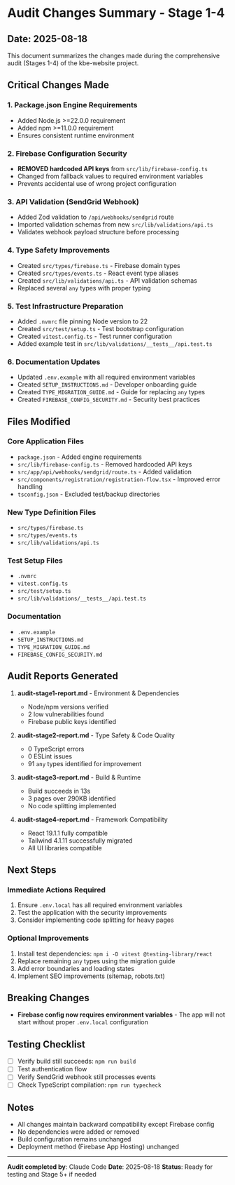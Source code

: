 # Audit Changes Summary - Stage 1-4

## Date: 2025-08-18

This document summarizes the changes made during the comprehensive audit (Stages 1-4) of the kbe-website project.

## Critical Changes Made

### 1. Package.json Engine Requirements

- Added Node.js >=22.0.0 requirement
- Added npm >=11.0.0 requirement
- Ensures consistent runtime environment

### 2. Firebase Configuration Security

- **REMOVED hardcoded API keys** from `src/lib/firebase-config.ts`
- Changed from fallback values to required environment variables
- Prevents accidental use of wrong project configuration

### 3. API Validation (SendGrid Webhook)

- Added Zod validation to `/api/webhooks/sendgrid` route
- Imported validation schemas from new `src/lib/validations/api.ts`
- Validates webhook payload structure before processing

### 4. Type Safety Improvements

- Created `src/types/firebase.ts` - Firebase domain types
- Created `src/types/events.ts` - React event type aliases
- Created `src/lib/validations/api.ts` - API validation schemas
- Replaced several `any` types with proper typing

### 5. Test Infrastructure Preparation

- Added `.nvmrc` file pinning Node version to 22
- Created `src/test/setup.ts` - Test bootstrap configuration
- Created `vitest.config.ts` - Test runner configuration
- Added example test in `src/lib/validations/__tests__/api.test.ts`

### 6. Documentation Updates

- Updated `.env.example` with all required environment variables
- Created `SETUP_INSTRUCTIONS.md` - Developer onboarding guide
- Created `TYPE_MIGRATION_GUIDE.md` - Guide for replacing `any` types
- Created `FIREBASE_CONFIG_SECURITY.md` - Security best practices

## Files Modified

### Core Application Files

- `package.json` - Added engine requirements
- `src/lib/firebase-config.ts` - Removed hardcoded API keys
- `src/app/api/webhooks/sendgrid/route.ts` - Added validation
- `src/components/registration/registration-flow.tsx` - Improved error handling
- `tsconfig.json` - Excluded test/backup directories

### New Type Definition Files

- `src/types/firebase.ts`
- `src/types/events.ts`
- `src/lib/validations/api.ts`

### Test Setup Files

- `.nvmrc`
- `vitest.config.ts`
- `src/test/setup.ts`
- `src/lib/validations/__tests__/api.test.ts`

### Documentation

- `.env.example`
- `SETUP_INSTRUCTIONS.md`
- `TYPE_MIGRATION_GUIDE.md`
- `FIREBASE_CONFIG_SECURITY.md`

## Audit Reports Generated

1. **audit-stage1-report.md** - Environment & Dependencies
   - Node/npm versions verified
   - 2 low vulnerabilities found
   - Firebase public keys identified

2. **audit-stage2-report.md** - Type Safety & Code Quality
   - 0 TypeScript errors
   - 0 ESLint issues
   - 91 `any` types identified for improvement

3. **audit-stage3-report.md** - Build & Runtime
   - Build succeeds in 13s
   - 3 pages over 290KB identified
   - No code splitting implemented

4. **audit-stage4-report.md** - Framework Compatibility
   - React 19.1.1 fully compatible
   - Tailwind 4.1.11 successfully migrated
   - All UI libraries compatible

## Next Steps

### Immediate Actions Required

1. Ensure `.env.local` has all required environment variables
2. Test the application with the security improvements
3. Consider implementing code splitting for heavy pages

### Optional Improvements

1. Install test dependencies: `npm i -D vitest @testing-library/react`
2. Replace remaining `any` types using the migration guide
3. Add error boundaries and loading states
4. Implement SEO improvements (sitemap, robots.txt)

## Breaking Changes

- **Firebase config now requires environment variables** - The app will not start without proper `.env.local` configuration

## Testing Checklist

- [ ] Verify build still succeeds: `npm run build`
- [ ] Test authentication flow
- [ ] Verify SendGrid webhook still processes events
- [ ] Check TypeScript compilation: `npm run typecheck`

## Notes

- All changes maintain backward compatibility except Firebase config
- No dependencies were added or removed
- Build configuration remains unchanged
- Deployment method (Firebase App Hosting) unchanged

---

**Audit completed by**: Claude Code
**Date**: 2025-08-18
**Status**: Ready for testing and Stage 5+ if needed
